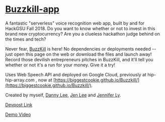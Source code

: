 # [Buzzkill-app](https://biggestcookie.github.io/Buzzkill/)

A fantastic "serverless" voice recognition web app, built by and for HackGSU Fall 2018.  Do you want to know whether or not to invest in this brand new cryptocurrency? Are you a clueless hackathon judge behind on the times and tech? 

Never fear, [BuzzKill](https://biggestcookie.github.io/Buzzkill/) is here!
No dependencies or deployments needed -- just open this page on the web or download the files and launch away! Record those devilish entrepreneurs pitches in BuzzKill, and it'll tell you whether or not it's a run for your money. Give it a try!

Uses Web Speech API and deployed on Google Cloud, previously at hip-hip-array.com , now at [https://biggestcookie.github.io/Buzzkill/](https://biggestcookie.github.io/Buzzkill/).

Created by myself, [Danny Lee](https://github.com/Wallou/), [Jen Lee](https://github.com/catsukidon/) and [Jennifer Ly](https://github.com/jenniferly/).

[Devpost Link](https://devpost.com/software/buzzkill-app)

[Demo Video](https://www.youtube.com/watch?v=MxWpS4CJPvg)
